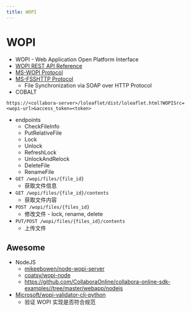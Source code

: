 ```yaml
---
title: WOPI
---
```


# WOPI

- WOPI - Web Application Open Platform Interface
- [WOPI REST API Reference](https://learn.microsoft.com/en-us/microsoft-365/cloud-storage-partner-program/rest/)
- [MS-WOPI Protocol](https://learn.microsoft.com/en-us/openspecs/office_protocols/ms-wopi/6a8bb410-68ad-47e4-9dc3-6cf29c6b046b)
- [MS-FSSHTTP Protocol](https://learn.microsoft.com/en-us/openspecs/sharepoint_protocols/ms-fsshttp/05fa7efd-48ed-48d5-8d85-77995e17cc81)
  - File Synchronization via SOAP over HTTP Protocol
- COBALT

```
https://<collabora-server>/loleaflet/dist/loleaflet.html?WOPISrc=<wopi-url>&access_token=<token>
```

- endpoints
  - CheckFileInfo
  - PutRelativeFile
  - Lock
  - Unlock
  - RefreshLock
  - UnlockAndRelock
  - DeleteFile
  - RenameFile
- `GET /wopi/files/{file_id}`
  - 获取文件信息
- `GET /wopi/files/{file_id}/contents`
  - 获取文件内容
- `POST /wopi/files/{files_id}`
  - 修改文件 - lock, rename, delete
- `PUT/POST /wopi/files/{files_id}/contents`
  - 上传文件

## Awesome

- NodeJS
  - [mikeebowen/node-wopi-server](https://github.com/mikeebowen/node-wopi-server)
  - [coatsy/wopi-node](https://github.com/coatsy/wopi-node)
  - https://github.com/CollaboraOnline/collabora-online-sdk-examples//tree/master/webapp/nodejs
- [Microsoft/wopi-validator-cli-python](https://github.com/Microsoft/wopi-validator-cli-python)
  - 验证 WOPI 实现是否符合规范
